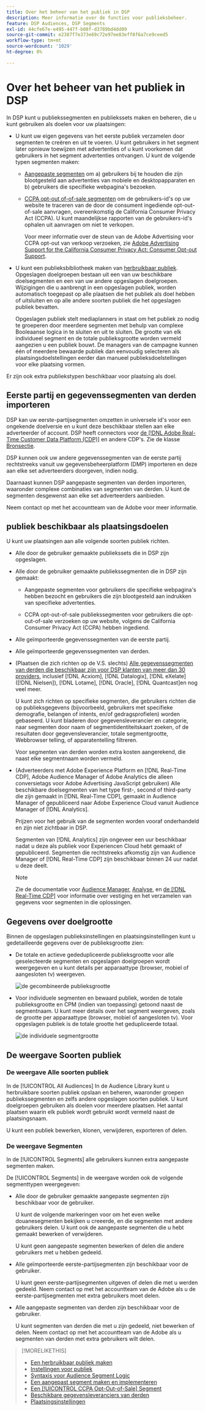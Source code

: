 ```yaml
---
title: Over het beheer van het publiek in DSP
description: Meer informatie over de functies voor publieksbeheer.
feature: DSP Audiences, DSP Segments
exl-id: 44cfe67e-e495-447f-b08f-d3789bd4dd09
source-git-commit: e2387f7e373e69c72e97ee83eff8f6a7ce9ceed5
workflow-type: tm+mt
source-wordcount: '1029'
ht-degree: 0%

---
```


# Over het beheer van het publiek in DSP

In DSP kunt u publiekssegmenten en publiekssets maken en beheren, die u kunt gebruiken als doelen voor uw plaatsingen:

* U kunt uw eigen gegevens van het eerste publiek verzamelen door segmenten te creëren en uit te voeren. U kunt gebruikers in het segment later opnieuw toewijzen met advertenties of u kunt voorkomen dat gebruikers in het segment advertenties ontvangen. U kunt de volgende typen segmenten maken:

   * [Aangepaste segmenten](/help/dsp/audiences/custom-segment-create.md) om a) gebruikers bij te houden die zijn blootgesteld aan advertenties van mobiele en desktopapparaten en b) gebruikers die specifieke webpagina&#39;s bezoeken.

   * [CCPA opt-out of-of-sale segmenten](/help/dsp/audiences/ccpa-opt-out-segment-create.md) om de gebruikers-id&#39;s op uw website te traceren van de door de consument ingediende opt-out-of-sale aanvragen, overeenkomstig de California Consumer Privacy Act (CCPA). U kunt maandelijkse rapporten van de gebruikers-id&#39;s ophalen uit aanvragen om niet te verkopen.

     Voor meer informatie over de steun van de Adobe Advertising voor CCPA opt-out van verkoop verzoeken, zie [Adobe Advertising Support for the California Consumer Privacy Act: Consumer Opt-out Support](/help/privacy/ccpa/ccpa-opt-out-of-sale.md).

* U kunt een publieksbibliotheek maken van [herbruikbaar publiek](/help/dsp/audiences/reusable-audience-create.md). Opgeslagen doelgroepen bestaan uit een van uw beschikbare doelsegmenten en een van uw andere opgeslagen doelgroepen. Wijzigingen die u aanbrengt in een opgeslagen publiek, worden automatisch toegepast op alle plaatsen die het publiek als doel hebben of uitsluiten en op alle andere soorten publiek die het opgeslagen publiek bevatten.

  Opgeslagen publiek stelt mediaplanners in staat om het publiek zo nodig te groeperen door meerdere segmenten met behulp van complexe Booleaanse logica in te sluiten en uit te sluiten. De grootte van elk individueel segment en de totale publieksgrootte worden vermeld aangezien u een publiek bouwt. De managers van de campagne kunnen één of meerdere bewaarde publiek dan eenvoudig selecteren als plaatsingsdoelstellingen eerder dan manueel publieksdoelstellingen voor elke plaatsing vormen.

Er zijn ook extra publiekstypen beschikbaar voor plaatsing als doel.

## Eerste partij en gegevenssegmenten van derden importeren

DSP kan uw eerste-partijsegmenten omzetten in universele id&#39;s voor een ongekende doelversie en u kunt deze beschikbaar stellen aan elke adverteerder of account. DSP heeft connectors voor [de [!DNL Adobe Real-Time Customer Data Platform (CDP)]](https://experienceleague.adobe.com/docs/experience-platform/rtcdp/overview.html) en andere CDP&#39;s. Zie de klasse [Bronsectie](/help/dsp/audiences/sources/source-about.md).

DSP kunnen ook uw andere gegevenssegmenten van de eerste partij rechtstreeks vanuit uw gegevensbeheerplatform (DMP) importeren en deze aan elke set adverteerders doorgeven, indien nodig.

Daarnaast kunnen DSP aangepaste segmenten van derden importeren, waaronder complexe combinaties van segmenten van derden. U kunt de segmenten desgewenst aan elke set adverteerders aanbieden.

Neem contact op met het accountteam van de Adobe voor meer informatie.

## publiek beschikbaar als plaatsingsdoelen

U kunt uw plaatsingen aan alle volgende soorten publiek richten.

* Alle door de gebruiker gemaakte publiekssets die in DSP zijn opgeslagen.

* Alle door de gebruiker gemaakte publiekssegmenten die in DSP zijn gemaakt:

   * Aangepaste segmenten voor gebruikers die specifieke webpagina&#39;s hebben bezocht en gebruikers die zijn blootgesteld aan indrukken van specifieke advertenties.

   * CCPA opt-out-of-sale publiekssegmenten voor gebruikers die opt-out-of-sale verzoeken op uw website, volgens de California Consumer Privacy Act (CCPA) hebben ingediend.

* Alle geïmporteerde gegevenssegmenten van de eerste partij.

* Alle geïmporteerde gegevenssegmenten van derden.

* (Plaatsen die zich richten op de V.S. slechts) [Alle gegevenssegmenten van derden die beschikbaar zijn voor DSP klanten van meer dan 30 providers](/help/dsp/audiences/third-party-data-providers.md), inclusief [!DNL Acxiom], [!DNL Datalogix], [!DNL eXelate] ([!DNL Nielsen]), [!DNL Lotame], [!DNL Oracle], [!DNL Quantcast]en nog veel meer.

  U kunt zich richten op specifieke segmenten, die gebruikers richten die op publieksgegevens (bijvoorbeeld, gebruikers met specifieke demografie, belangen of intents, en/of gedragsprofielen) worden gebaseerd. U kunt bladeren door gegevensleverancier en categorie, naar segmenten door naam of segmentidentiteitskaart zoeken, of de resultaten door gegevensleverancier, totale segmentgrootte, Webbrowser telling, of apparatentelling filtreren.

  Voor segmenten van derden worden extra kosten aangerekend, die naast elke segmentnaam worden vermeld.

* (Adverteerders met Adobe Experience Platform en [!DNL Real-Time CDP], Adobe Audience Manager of Adobe Analytics die alleen conversietags voor Adobe Advertising JavaScript gebruiken) Alle beschikbare doelsegmenten van het type first-, second of third-party die zijn gemaakt in [!DNL Real-Time CDP], gemaakt in Audience Manager of gepubliceerd naar Adobe Experience Cloud vanuit Audience Manager of [!DNL Analytics].

  Prijzen voor het gebruik van de segmenten worden vooraf onderhandeld en zijn niet zichtbaar in DSP.

  Segmenten van [!DNL Analytics] zijn ongeveer een uur beschikbaar nadat u deze als publiek voor Experiencen Cloud hebt gemaakt of gepubliceerd. Segmenten die rechtstreeks afkomstig zijn van Audience Manager of [!DNL Real-Time CDP] zijn beschikbaar binnen 24 uur nadat u deze deelt.

  >[!NOTE]
  >
  >Zie de documentatie voor [Audience Manager](https://experienceleague.adobe.com/docs/audience-manager/user-guide/aam-home.html), [Analyse](https://experienceleague.adobe.com/docs/analytics.html), en [de [!DNL Real-Time CDP]](https://experienceleague.adobe.com/docs/experience-platform/rtcdp/segmentation/segment-builder-guide.html) voor informatie over vestiging en het verzamelen van gegevens voor segmenten in die oplossingen.

## Gegevens over doelgrootte

Binnen de opgeslagen publieksinstellingen en plaatsingsinstellingen kunt u gedetailleerde gegevens over de publieksgrootte zien:

* De totale en actieve gededupliceerde publieksgrootte voor alle geselecteerde segmenten en opgeslagen doelgroepen wordt weergegeven en u kunt details per apparaattype (browser, mobiel of aangesloten tv) weergeven.

  ![de gecombineerde publieksgrootte](/help/dsp/assets/audience-size.png)

* Voor individuele segmenten en bewaard publiek, worden de totale publieksgrootte en CPM (indien van toepassing) getoond naast de segmentnaam. U kunt meer details over het segment weergeven, zoals de grootte per apparaattype (browser, mobiel of aangesloten tv). Voor opgeslagen publiek is de totale grootte het gedupliceerde totaal.

  ![de individuele segmentgrootte](/help/dsp/assets/audience-size-segment.png)

## De weergave Soorten publiek

### De weergave Alle soorten publiek

In de [!UICONTROL All Audiences] In de Audience Library kunt u herbruikbare soorten publiek opslaan en beheren, waaronder groepen publiekssegmenten en zelfs andere opgeslagen soorten publiek. U kunt doelgroepen gebruiken als doelen voor meerdere plaatsen. Het aantal plaatsen waarin elk publiek wordt gebruikt wordt vermeld naast de plaatsingsnaam.

U kunt een publiek bewerken, klonen, verwijderen, exporteren of delen.

### De weergave Segmenten

In de [!UICONTROL Segments] alle gebruikers kunnen extra aangepaste segmenten maken.

De [!UICONTROL Segments] in de weergave worden ook de volgende segmenttypen weergegeven:

* Alle door de gebruiker gemaakte aangepaste segmenten zijn beschikbaar voor de gebruiker.

  U kunt de volgende markeringen voor om het even welke douanesegmenten bekijken u creeerde, en die segmenten met andere gebruikers delen. U kunt ook de aangepaste segmenten die u hebt gemaakt bewerken of verwijderen.

  U kunt geen aangepaste segmenten bewerken of delen die andere gebruikers met u hebben gedeeld.

* Alle geïmporteerde eerste-partijsegmenten zijn beschikbaar voor de gebruiker.

  U kunt geen eerste-partijsegmenten uitgeven of delen die met u werden gedeeld. Neem contact op met het accountteam van de Adobe als u de eerste-partijsegmenten met extra gebruikers moet delen.

* Alle aangepaste segmenten van derden zijn beschikbaar voor de gebruiker.

  U kunt segmenten van derden die met u zijn gedeeld, niet bewerken of delen. Neem contact op met het accountteam van de Adobe als u segmenten van derden met extra gebruikers wilt delen.

>[!MORELIKETHIS]
>
>* [Een herbruikbaar publiek maken](reusable-audience-create.md)
>* [Instellingen voor publiek](audience-settings.md)
>* [Syntaxis voor Audience Segment Logic](audience-segment-logic-syntax.md)
>* [Een aangepast segment maken en implementeren](custom-segment-create.md)
>* [Een [!UICONTROL CCPA Opt-Out-of-Sale] Segment](ccpa-opt-out-segment-create.md)
>* [Beschikbare gegevensleveranciers van derden](third-party-data-providers.md)
>* [Plaatsingsinstellingen](/help/dsp/campaign-management/placements/placement-settings.md)
